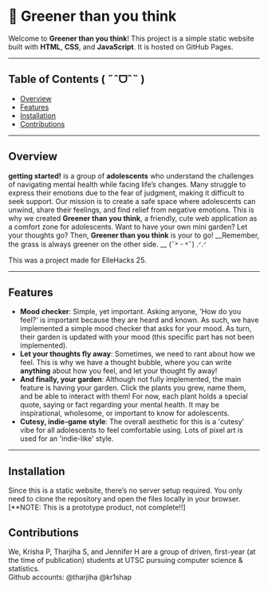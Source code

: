 # **🌿 Greener than you think**  

Welcome to **Greener than you think**! This project is a simple static website built with **HTML**, **CSS**, and **JavaScript**. It is hosted on GitHub Pages.

---

## **Table of Contents ( ˶ˆᗜˆ˵ )**
- [Overview](#overview)
- [Features](#features)
- [Installation](#installation)
- [Contributions](#contributions)

---

## **Overview**  

**getting started!** is a group of __adolescents__ who understand the challenges of navigating mental health while facing life’s changes. 
Many struggle to express their emotions due to the fear of judgment, making it difficult to seek support. 
Our mission is to create a safe space where adolescents can unwind, share their feelings, and find relief from negative emotions.
This is why we created **Greener than you think**, a friendly, cute web application as a comfort zone for adolescents. Want to have your own mini garden? Let your thoughts go?
Then, **Greener than you think** is your to go! __Remember, the grass is always greener on the other side. __ (˶˃ ᵕ ˂˶) .ᐟ.ᐟ 

This was a project made for ElleHacks 25. 

---

## **Features**  
- **Mood checker**: Simple, yet important. Asking anyone, 'How do you feel?' is important because they are heard and known. As such, we have implemented a simple mood checker that asks for your mood. As turn, their garden is updated with your mood (this specific part has not been implemented).
- **Let your thoughts fly away**: Sometimes, we need to rant about how we feel. This is why we have a thought bubble, where you can write **anything** about how you feel, and let your thought fly away!
- **And finally, your garden**: Although not fully implemented, the main feature is having your garden. Click the plants you grew, name them, and be able to interact with them! For now, each plant holds a special quote, saying or fact regarding your mental health. It may be inspirational, wholesome, or important to know for adolescents.
- **Cutesy, indie-game style**: The overall aesthetic for this is a 'cutesy' vibe for all adolescents to feel comfortable using. Lots of pixel art is used for an 'indie-like' style. 
---

## **Installation**  

Since this is a static website, there’s no server setup required. You only need to clone the repository and open the files locally in your browser.
[**NOTE: This is a prototype product, not complete!!]

## **Contributions**

We, Krisha P, Tharjiha S, and Jennifer H are a group of driven, first-year (at the time of publication) students at UTSC pursuing computer science & statistics.  
Github accounts: @tharjiha @kr1shap

